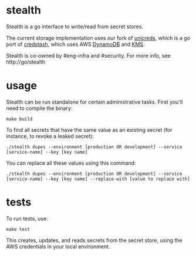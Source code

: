 # stealth

Stealth is a go interface to write/read from secret stores.

The current storage implementation uses our fork of [unicreds](https://github.com/Clever/unicreds), which is a go port of [credstash](https://github.com/fugue/credstash), which uses AWS [DynamoDB](https://aws.amazon.com/dynamodb/) and [KMS](https://aws.amazon.com/kms/).

Stealth is co-owned by #eng-infra and #security. For more info, see http://go/stealth

# usage

Stealth can be run standalone for certain administrative tasks. First you'll need to compile the binary:

    make build

To find all secrets that have the same value as an existing secret (for instance, to revoke a leaked secret):

    ./stealth dupes --environment [production OR development] --service [service-name] --key [key name]

You can replace all these values using this command:

    ./stealth dupes --environment [production OR development] --service [service-name] --key [key name] --replace-with [value to replace with]

# tests

To run tests, use:

    make test

This creates, updates, and reads secrets from the secret store, using the AWS credentials in your local environment.
